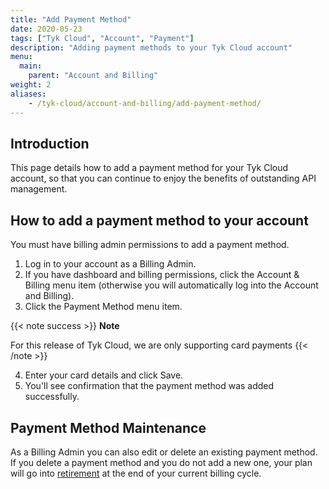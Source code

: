```yaml
---
title: "Add Payment Method"
date: 2020-05-23
tags: ["Tyk Cloud", "Account", "Payment"]
description: "Adding payment methods to your Tyk Cloud account"
menu:
  main:
    parent: "Account and Billing"
weight: 2
aliases:
    - /tyk-cloud/account-and-billing/add-payment-method/
---
```


## Introduction

This page details how to add a payment method for your Tyk Cloud account, so that you can continue to enjoy the benefits of outstanding API management.

## How to add a payment method to your account

You must have billing admin permissions to add a payment method. 

1. Log in to your account as a Billing Admin.
2. If you have dashboard and billing permissions, click the Account & Billing menu item (otherwise you will automatically log into the Account and Billing).
3. Click the Payment Method menu item.

{{< note success >}}
**Note**
  
For this release of Tyk Cloud, we are only supporting card payments
{{< /note >}}

4. Enter your card details and click Save.
5. You'll see confirmation that the payment method was added successfully.

## Payment Method Maintenance

As a Billing Admin you can also edit or delete an existing payment method. If you delete a payment method and you do not add a new one, your plan will go into [retirement](/tyk-cloud/account-billing/retirement/) at the end of your current billing cycle.

